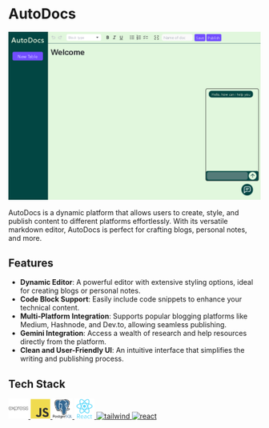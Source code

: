 # AutoDocs

![Dashboard](./frontend/public/demo.png)

AutoDocs is a dynamic platform that allows users to create, style, and publish content to different platforms effortlessly. With its versatile markdown editor, AutoDocs is perfect for crafting blogs, personal notes, and more.

## Features

- **Dynamic Editor**: A powerful editor with extensive styling options, ideal for creating blogs or personal notes.
- **Code Block Support**: Easily include code snippets to enhance your technical content.
- **Multi-Platform Integration**: Supports popular blogging platforms like Medium, Hashnode, and Dev.to, allowing seamless publishing.
- **Gemini Integration**: Access a wealth of research and help resources directly from the platform.
- **Clean and User-Friendly UI**: An intuitive interface that simplifies the writing and publishing process.

## Tech Stack

<p align="left"> <a href="https://expressjs.com" target="_blank" rel="noreferrer"> <img src="https://raw.githubusercontent.com/devicons/devicon/master/icons/express/express-original-wordmark.svg" alt="express" width="40" height="40"/> </a> <a href="https://developer.mozilla.org/en-US/docs/Web/JavaScript" target="_blank" rel="noreferrer"> <img src="https://raw.githubusercontent.com/devicons/devicon/master/icons/javascript/javascript-original.svg" alt="javascript" width="40" height="40"/> </a> <a href="https://www.postgresql.org" target="_blank" rel="noreferrer"> <img src="https://raw.githubusercontent.com/devicons/devicon/master/icons/postgresql/postgresql-original-wordmark.svg" alt="postgresql" width="40" height="40"/> </a> <a href="https://reactjs.org/" target="_blank" rel="noreferrer"> <img src="https://raw.githubusercontent.com/devicons/devicon/master/icons/react/react-original-wordmark.svg" alt="react" width="40" height="40"/> </a> <a href="https://clerk.com/" target="_blank" rel="noreferrer"> <img src="https://www.vectorlogo.zone/logos/tailwindcss/tailwindcss-icon.svg" alt="tailwind" width="40" height="40"/> </a> <a href="https://reactjs.org/" target="_blank" rel="noreferrer"> <img src="https://clerk.com/_next/image?url=%2Fv2%2Fdownloads%2Fclerk-logo-dark-accent.svg&w=1920&q=75" alt="react" width="40" height="40"/> </a> </p>